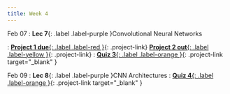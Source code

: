 ```yaml
---
title: Week 4
---
```


Feb 07
: **Lec 7**{: .label .label-purple }Convolutional Neural Networks
  <!-- : [Solution](#) -->
: [**Project 1 due**{: .label .label-red }](/projects/#project-1){: .project-link} [**Project 2 out**{: .label .label-yellow }](/projects/#project-2){: .project-link}
: [**Quiz 3**{: .label .label-orange }](https://www.gradescope.com/courses/481744){: .project-link target="_blank" }

Feb 09
: **Lec 8**{: .label .label-purple }CNN Architectures
: [**Quiz 4**{: .label .label-orange }](https://www.gradescope.com/courses/481744){: .project-link target="_blank" }

<!-- Jan 27
: **Dis 4**{: .label .label-blue }[Optimization in PyTorch](#) -->
